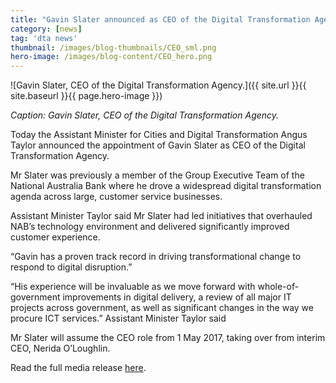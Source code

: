 ```yaml
---
title: "Gavin Slater announced as CEO of the Digital Transformation Agency"
category: [news]
tag: 'dta news'
thumbnail: /images/blog-thumbnails/CEO_sml.png
hero-image: /images/blog-content/CEO_hero.png
---
```


![Gavin Slater, CEO of the Digital Transformation Agency.]({{ site.url }}{{ site.baseurl }}{{ page.hero-image }})

*Caption: Gavin Slater, CEO of the Digital Transformation Agency.*

Today the Assistant Minister for Cities and Digital Transformation Angus Taylor announced the appointment of Gavin Slater as CEO of the Digital Transformation Agency.

Mr Slater was previously a member of the Group Executive Team of the National Australia Bank where he drove a widespread digital transformation agenda across large, customer service businesses.

Assistant Minister Taylor said Mr Slater had led initiatives that overhauled NAB’s technology environment and delivered significantly improved customer experience.

“Gavin has a proven track record in driving transformational change to respond to digital disruption.”

“His experience will be invaluable as we move forward with whole-of-government improvements in digital delivery, a review of all major IT projects across government, as well as significant changes in the way we procure ICT services.” Assistant Minister Taylor said

Mr Slater will assume the CEO role from 1 May 2017, taking over from interim CEO, Nerida O’Loughlin.

Read the full media release [here](https://ministers.dpmc.gov.au/taylor/2017/appointment-ceo-digital-transformation-agency).
